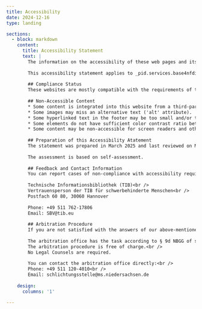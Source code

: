 ```yaml
---
title: Accessibility
date: 2024-12-16
type: landing

sections:
  - block: markdown
    content:
      title: Accessibility Statement
      text: |
        The information on the accessibility of these web pages and its contact details are in accordance with § 9b NBGG.
        
        This accessibility statement applies to _pid.services.base4nfdi.de_ and its sub-pages.
        
        ## Compliance Status
        These websites are mostly compatible with the requirements of the harmonized European standard EN 301 549 V2.1.2 (08-2018) and WCAG 2.1 (Web Content Accessibility Guidelines). The non-compliances and/or exemptions are listed below.
        
        ## Non-Accessible Content
        * Some content is integrated into this website from a third-party source (for example, via frames) over which we do not have full authority and control. This content may be non-accessible or become non-accessible at any point in the future.
        * Some images may miss an alternative text ('alt' attribute).
        * Some hyperlinked text in the footer may be too small and/or too closely spaced, going below a minimum touch target size for touch devices.
        * Some elements do not have sufficient color contrast ratio between the foreground text and its background, hence do not meet minimum contrast ratio threshold recommendations.
        * Some content may be non-accessible for screen readers and other assistive technology as the respective tests may have not been performed comprehensively for all scenarios.
        
        ## Preparation of this Accessibility Atatement
        The statement was prepared in March 2025 and last reviewed on March 27, 2025.
        
        The assessment is based on self-assessment.
        
        ## Feedback and Contact Information
        You can report cases of non-compliance with accessibility requirements to us:
        
        Technische Informationsbibliothek (TIB)<br />
        Vertrauensperson der TIB für schwerbehinderte Menschen<br />
        Postfach 60 80, 30060 Hannover
        
        Phone: +49 511 762-17806
        Email: SBV@tib.eu
        
        ## Arbitration Procedure
        If you are not satisfied with the answers of our above-mentioned contact point, you can contact the arbitration office, which is located at the State Representative for People with Disabilities in Lower Saxony, for the initiation of an arbitration procedure in accordance with the Niedersächsisches Behindertengleichstellungsgesetz (Disability Equality Act of Lower Saxony) (NBGG).
        
        The arbitration office has the task according to § 9d NBGG of settling disputes between people with disabilities and public institutions of the state of Lower Saxony on the topic of accessibility in IT.<br />        
        The arbitration procedure is free of charge.<br />
        No Legal Counsels are required.
        
        You can contact the arbitration office directly:<br />
        Phone: +49 511 120-4010<br />
        Email: schlichtungsstelle@ms.niedersachsen.de
        
    design:
      columns: '1'

---
```

